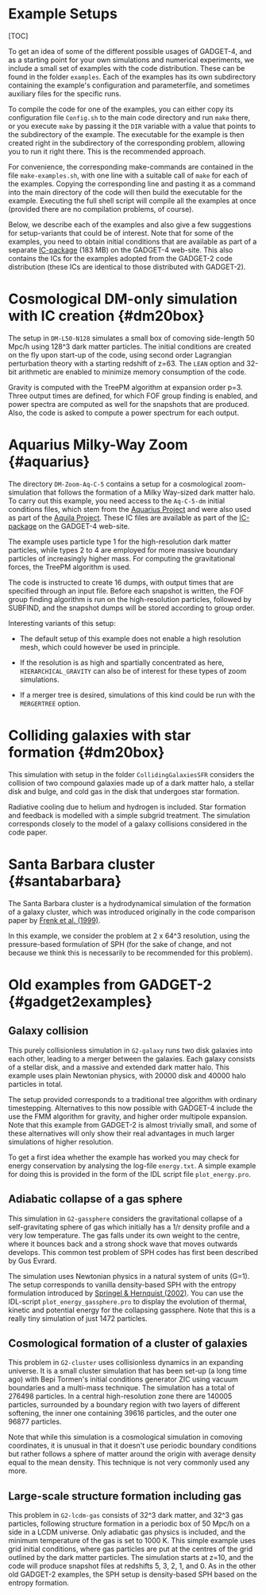 
Example Setups
==============

[TOC]

To get an idea of some of the different possible usages of GADGET-4,
and as a starting point for your own simulations and numerical
experiments, we include a small set of examples with the code
distribution. These can be found in the folder `examples`. Each of the
examples has its own subdirectory containing the example's
configuration and parameterfile, and sometimes auxiliary files for the
specific runs.

To compile the code for one of the examples, you can either copy its
configuration file `Config.sh` to the main code directory and run
`make` there, or you execute `make` by passing it the `DIR` variable
with a value that points to the subdirectory of the example. The
executable for the example is then created right in the subdirectory
of the corresponding problem, allowing you to run it right there. This
is the recommended approach.

For convenience, the corresponding make-commands are contained in the
file `make-examples.sh`, with one line with a suitable call of `make`
for each of the examples. Copying the corresponding line and pasting
it as a command into the main directory of the code will then build
the executable for the example. Executing the full shell script will
compile all the examples at once (provided there are no compilation
problems, of course).

Below, we describe each of the examples and also give a few
suggestions for setup-variants that could be of interest. Note that
for some of the examples, you need to obtain initial conditions that
are available as part of a separate
[IC-package](https://wwwmpa.mpa-garching.mpg.de/gadget4/example_ics.tar)
(183 MB) on the GADGET-4 web-site. This also contains the ICs for the
examples adopted from the GADGET-2 code distribution (these ICs are
identical to those distributed with GADGET-2).


Cosmological DM-only simulation with IC creation         {#dm20box}
================================================

The setup in `DM-L50-N128` simulates a small box of comoving
side-length 50 Mpc/h using 128^3 dark matter particles. The initial
conditions are created on the fly upon start-up of the code, using
second order Lagrangian perturbation theory with a starting redshift
of z=63. The `LEAN` option and 32-bit arithmetic are enabled to
minimize memory consumption of the code.

Gravity is computed with the TreePM algorithm at expansion order p=3.
Three output times are defined, for which FOF group finding is
enabled, and power spectra are computed as well for the snapshots that
are produced. Also, the code is asked to compute a power spectrum for
each output.


Aquarius Milky-Way Zoom                                  {#aquarius}
=======================

The directory `DM-Zoom-Aq-C-5` contains a setup for a cosmological
zoom-simulation that follows the formation of a Milky Way-sized dark
matter halo. To carry out this example, you need access to the
`Aq-C-5-dm` initial conditions files, which stem from the
[Aquarius Project](http://adsabs.harvard.edu/abs/2008MNRAS.391.1685S)
and were also used as part of the
[Aquila Project](https://ui.adsabs.harvard.edu/abs/2012MNRAS.423.1726S). 
These IC files are available as part of the 
[IC-package](https://wwwmpa.mpa-garching.mpg.de/gadget4/example_ics.tar)
on the GADGET-4 web-site.

The example uses particle type 1 for the high-resolution dark matter
particles, while types 2 to 4 are employed for more massive boundary
particles of increasingly higher mass. For computing the gravitational
forces, the TreePM algorithm is used.

The code is instructed to create 16 dumps, with output times that are
specified through an input file. Before each snapshot is written, the
FOF group finding algorithm is run on the high-resolution particles,
followed by SUBFIND, and the snapshot dumps will be stored according
to group order.

Interesting variants of this setup:

- The default setup of this example does not enable a high resolution
  mesh, which could however be used in principle.

- If the resolution is as high and spartially concentrated as here,
  `HIERARCHICAL_GRAVITY` can also be of interest for these types of
  zoom simulations.

- If a merger tree is desired, simulations of this kind could be run
  with the `MERGERTREE` option.


Colliding galaxies with star formation                    {#dm20box}
======================================

This simulation with setup in the folder `CollidingGalaxiesSFR`
considers the collision of two compound galaxies made up of a dark
matter halo, a stellar disk and bulge, and cold gas in the disk that
undergoes star formation.

Radiative cooling due to helium and hydrogen is included. Star
formation and feedback is modelled with a simple subgrid
treatment. The simulation corresponds closely to the model of a
galaxy collisions considered in the code paper.


Santa Barbara cluster                                 {#santabarbara}
=====================

The Santa Barbara cluster is a hydrodynamical simulation of the
formation of a galaxy cluster, which was introduced originally in the
code comparison paper by
[Frenk et al. (1999)](https://ui.adsabs.harvard.edu/abs/1999ApJ...525..554F).

In this example, we consider the problem at 2 x 64^3 resolution, using
the pressure-based formulation of SPH (for the sake of change, and not
because we think this is necessarily to be recommended for this
problem).


Old examples from GADGET-2 {#gadget2examples}
==========================

Galaxy collision
----------------

This purely collisionless simulation in `G2-galaxy` runs two disk
galaxies into each other, leading to a merger between the galaxies.
Each galaxy consists of a stellar disk, and a massive and extended
dark matter halo. This example uses plain Newtonian physics, with
20000 disk and 40000 halo particles in total.

The setup provided corresponds to a traditional tree algorithm with
ordinary timestepping. Alternatives to this now possible with GADGET-4
include the use the FMM algorithm for gravity, and higher order
multipole expansion. Note that this example from GADGET-2 is almost
trivially small, and some of these alternatives will only show their
real advantages in much larger simulations of higher resolution.

To get a first idea whether the example has worked you may check for
energy conservation by analysing the log-file `energy.txt`. A simple
example for doing this is provided in the form of the IDL script file
`plot_energy.pro`.


Adiabatic collapse of a gas sphere
----------------------------------

This simulation in `G2-gassphere` considers the gravitational collapse
of a self-gravitating sphere of gas which initially has a 1/r density
profile and a very low temperature. The gas falls under its own weight
to the centre, where it bounces back and a strong shock wave that
moves outwards develops. This common test problem of SPH codes has
first been described by Gus Evrard.

The simulation uses Newtonian physics in a natural system of units
(G=1). The setup corresponds to vanilla density-based SPH with the
entropy formulation introduced by
[Springel & Hernquist (2002)](http://adsabs.harvard.edu/abs/2002MNRAS.333..649S).
You can use the IDL-script `plot_energy_gassphere.pro` to display the
evolution of thermal, kinetic and potential energy for the collapsing
gassphere. Note that this is a really tiny simulation of just 1472
particles.



Cosmological formation of a cluster of galaxies
-----------------------------------------------

This problem in `G2-cluster` uses collisionless dynamics in an
expanding universe. It is a small cluster simulation that has been
set-up (a long time ago) with Bepi Tormen's initial conditions
generator ZIC using vacuum boundaries and a multi-mass technique. The
simulation has a total of 276498 particles. In a central
high-resolution zone there are 140005 particles, surrounded by a
boundary region with two layers of different softening, the inner one
containing 39616 particles, and the outer one 96877 particles.

Note that while this simulation is a cosmological simulation in
comoving coordinates, it is unusual in that it doesn't use periodic
boundary conditions but rather follows a sphere of matter around the
origin with average density equal to the mean density. This technique
is not very commonly used any more.



Large-scale structure formation including gas
---------------------------------------------

This problem in `G2-lcdm-gas` consists of 32^3 dark matter, and 32^3
gas particles, following structure formation in a periodic box of 50
Mpc/h on a side in a LCDM universe.  Only adiabatic gas physics is
included, and the minimum temperature of the gas is set to 1000
K. This simple example uses grid initial conditions, where gas
particles are put at the centres of the grid outlined by the dark
matter particles. The simulation starts at z=10, and the code will
produce snapshot files at redshifts 5, 3, 2, 1, and 0.  As in the
other old GADGET-2 examples, the SPH setup is density-based SPH based
on the entropy formation.
